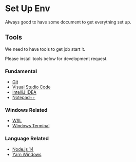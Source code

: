 # Set Up Env
Always good to have some document to get everything set up.

## Tools 
We need to have tools to get job start it.

Please install tools below for development request.

### Fundamental 
* [Git](https://git-scm.com/downloads)
* [Visual Studio Code](https://code.visualstudio.com/)
* [IntelliJ IDEA](https://www.jetbrains.com/idea/)
* [Notepad++](https://notepad-plus-plus.org/downloads/)

### Windows Related
* [WSL](https://docs.microsoft.com/en-us/windows/wsl/install-win10)
* [Windows Terminal](https://docs.microsoft.com/en-us/windows/terminal/get-started)

### Language Related
* [Node.js 14](https://nodejs.org/en/)
* [Yarn Windows](https://classic.yarnpkg.com/en/docs/install/#windows-stable)
